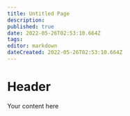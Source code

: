 ```yaml
---
title: Untitled Page
description: 
published: true
date: 2022-05-26T02:53:10.664Z
tags: 
editor: markdown
dateCreated: 2022-05-26T02:53:10.664Z
---
```


# Header
Your content here